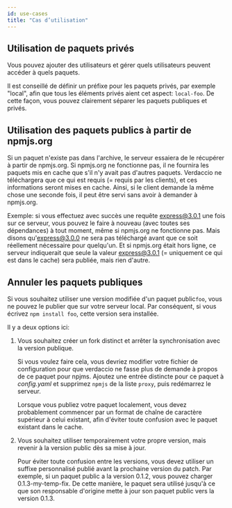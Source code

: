 ```yaml
---
id: use-cases
title: "Cas d’utilisation"
---
```

## Utilisation de paquets privés

Vous pouvez ajouter des utilisateurs et gérer quels utilisateurs peuvent accéder à quels paquets.

Il est conseillé de définir un préfixe pour les paquets privés, par exemple "local", afin que tous les éléments privés aient cet aspect: `local-foo`. De cette façon, vous pouvez clairement séparer les paquets publiques et privés.

## Utilisation des paquets publics à partir de npmjs.org

Si un paquet n'existe pas dans l'archive, le serveur essaiera de le récupérer à partir de npmjs.org. Si npmjs.org ne fonctionne pas, il ne fournira les paquets mis en cache que s'il n'y avait pas d'autres paquets. Verdaccio ne téléchargera que ce qui est requis (= requis par les clients), et ces informations seront mises en cache. Ainsi, si le client demande la même chose une seconde fois, il peut être servi sans avoir à demander à npmjs.org.

Exemple: si vous effectuez avec succès une requête express@3.0.1 une fois sur ce serveur, vous pouvez le faire à nouveau (avec toutes ses dépendances) à tout moment, même si npmjs.org ne fonctionne pas. Mais disons qu'express@3.0.0 ne sera pas téléchargé avant que ce soit réellement nécessaire pour quelqu'un. Et si npmjs.org était hors ligne, ce serveur indiquerait que seule la valeur express@3.0.1 (= uniquement ce qui est dans le cache) sera publiée, mais rien d'autre.

## Annuler les paquets publiques

Si vous souhaitez utiliser une version modifiée d'un paquet public`foo`, vous ne pouvez le publier que sur votre serveur local. Par conséquent, si vous écrivez `npm install foo`, cette version sera installée.

Il y a deux options ici:

1. Vous souhaitez créer un fork distinct et arrêter la synchronisation avec la version publique.
    
    Si vous voulez faire cela, vous devriez modifier votre fichier de configuration pour que verdaccio ne fasse plus de demande à propos de ce paquet pour npjms. Ajoutez une entrée distincte pour ce paquet à *config.yaml* et supprimez `npmjs` de la liste `proxy`, puis redémarrez le serveur.
    
    Lorsque vous publiez votre paquet localement, vous devez probablement commencer par un format de chaîne de caractère supérieur à celui existant, afin d'éviter toute confusion avec le paquet existant dans le cache.

2. Vous souhaitez utiliser temporairement votre propre version, mais revenir à la version public dès sa mise à jour.
    
    Pour éviter toute confusion entre les versions, vous devez utiliser un suffixe personnalisé publié avant la prochaine version du patch. Par exemple, si un paquet public a la version 0.1.2, vous pouvez charger 0.1.3-my-temp-fix. De cette manière, le paquet sera utilisé jusqu'à ce que son responsable d'origine mette à jour son paquet public vers la version 0.1.3.